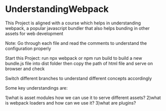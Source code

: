 # UnderstandingWebpack
This Project is aligned with a course which helps in understanding webpack, a popular javascript bundler that also helps bunding in other assets for web development

Note: Go through each file and read the comments to understand the configuration properly

Start this Project: run npx webpack or npm run build to build a new bundle.js file into dist folder then copy the path of html file and serve on browser and check

Switch different branches to understand different concepts accordingly

Some key understandings are:

1)what is asset modules how we can use it to serve different assets? 
2)what is webpack loaders and how can we use it? 
3)what are plugins?
